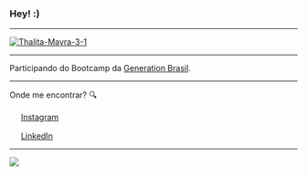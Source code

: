 <!--
**thalitsms/thalitsms** is a ✨ _special_ ✨ repository because its `README.md` (this file) appears on your GitHub profile.

Here are some ideas to get you started:

- 🔭 I’m currently working on ...
- 🌱 I’m currently learning ...
- 👯 I’m looking to collaborate on ...
- 🤔 I’m looking for help with ...
- 💬 Ask me about ...
- 📫 How to reach me: ...
- 😄 Pronouns: ...
- ⚡ Fun fact: ...
-->


### Hey! :) 

---
<a href="https://i.ibb.co/TP3qKcp/Thalita-Mayra-3-1.png"><img src="https://i.ibb.co/TP3qKcp/Thalita-Mayra-3-1.png" alt="Thalita-Mayra-3-1" border="0"></a>
 

---

Participando do Bootcamp da [Generation Brasil](https://brazil.generation.org/).  

---

Onde me encontrar? :mag:  

<a href="https://www.instagram.com/thalitsms"><img src="https://github.com/leticiadasilva/leticiadasilva/blob/main/images/instagram.png" width="16"></img></a> [Instagram](https://www.instagram.com/jakiisweet/?hl=pt-br)  

<a href="https://www.linkedin.com/in/thalitsms"><img src="https://github.com/leticiadasilva/leticiadasilva/blob/main/images/linkedin.png" width="16"></img></a> [LinkedIn](https://www.linkedin.com/in/jaqueline-cavalaro/)  



---  

![](https://komarev.com/ghpvc/?username=thalitsms&color=blue&style=flat)
